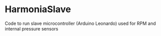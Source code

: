 # HarmoniaSlave
Code to run slave microcontroller (Arduino Leonardo) used for RPM and internal pressure sensors
